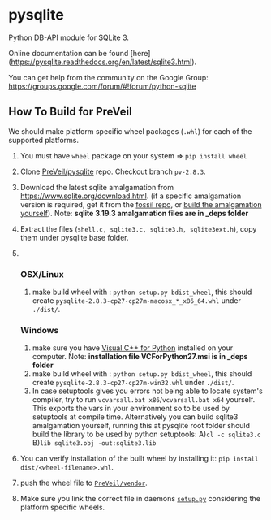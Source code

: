 pysqlite
========

Python DB-API module for SQLite 3.

Online documentation can be found [here] (https://pysqlite.readthedocs.org/en/latest/sqlite3.html).

You can get help from the community on the Google Group: https://groups.google.com/forum/#!forum/python-sqlite



## How To Build for PreVeil

We should make platform specific wheel packages (`.whl`) for each of the supported platforms.

1. You must have `wheel` package on your system => `pip install wheel`
2. Clone [PreVeil/pysqlite](https://github.com/PreVeil/pysqlite) repo. Checkout branch `pv-2.8.3`.
3. Download the latest sqlite amalgamation from https://www.sqlite.org/download.html.  (if a specific amalgamation version is required, get it from the [fossil repo](http://www.sqlite.org/getthecode.html), or [build the amalgamation yourself](http://www.sqlite.org/amalgamation.html#amalgbuild)). Note: **sqlite 3.19.3 amalgamation files are in _deps folder**
4. Extract the files (`shell.c, sqlite3.c, sqlite3.h, sqlite3ext.h`), copy them under pysqlite base folder.



5. ​

   ### OSX/Linux

   1. make build wheel with : `python setup.py bdist_wheel`, this should create `pysqlite-2.8.3-cp27-cp27m-macosx_*_x86_64.whl` under `./dist/`.

   ### Windows

   1. ​make sure you have [Visual C++ for Python](https://www.microsoft.com/en-us/download/details.aspx?id=44266) installed on your computer.  Note: **installation file  VCForPython27.msi is in _deps folder**
   2. make build wheel with : `python setup.py bdist_wheel`, this should create `pysqlite-2.8.3-cp27-cp27m-win32.whl` under `./dist/`.
   3. In case setuptools gives you errors not being able to locate system's compiler, try to run `vcvarsall.bat x86`/`vcvarsall.bat x64` yourself. This exports the vars in your environment so to be used by setuptools at compile time. Alternatively you can build sqlite3 amalgamation yourself, running this at pysqlite root folder should build the library to be used by python setuptools: A)`cl -c sqlite3.c` B)`lib sqlite3.obj -out:sqlite3.lib`



6. You can verify installation of the built wheel by installing it: `pip install dist/<wheel-filename>.whl`.
7. push the wheel file to [`PreVeil/vendor`](https://github.com/PreVeil/vendor).
8. Make sure you link the correct file in daemons [`setup.py`](https://github.com/PreVeil/core/blob/dev/daemon/setup.py) considering the platform specific wheels.
